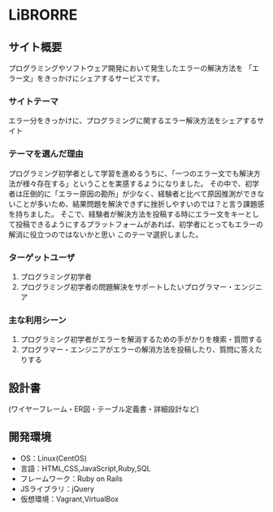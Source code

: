 # LiBRORRE

## サイト概要
プログラミングやソフトウェア開発において発生したエラーの解決方法を
「エラー文」をきっかけにシェアするサービスです。


### サイトテーマ
エラー分をきっかけに、プログラミングに関するエラー解決方法をシェアするサイト

### テーマを選んだ理由
プログラミング初学者として学習を進めるうちに、「一つのエラー文でも解決方法が様々存在する」ということを実感するようになりました。
その中で、初学者は圧倒的に「エラー原因の勘所」が少なく、経験者と比べて原因推測ができないことが多いため、結果問題を解決できずに挫折しやすいのでは？と言う課題感を持ちました。
そこで、経験者が解決方法を投稿する時にエラー文をキーとして投稿できるようにするプラットフォームがあれば、初学者にとってもエラーの解消に役立つのではないかと思い
このテーマ選択しました。

### ターゲットユーザ
1. プログラミング初学者
2. プログラミング初学者の問題解決をサポートしたいプログラマー・エンジニア

### 主な利用シーン
1. プログラミング初学者がエラーを解消するための手がかりを検索・質問する
2. プログラマー・エンジニアがエラーの解消方法を投稿したり、質問に答えたりする

## 設計書
(ワイヤーフレーム・ER図・テーブル定義書・詳細設計など)

## 開発環境
- OS：Linux(CentOS)
- 言語：HTML,CSS,JavaScript,Ruby,SQL
- フレームワーク：Ruby on Rails
- JSライブラリ：jQuery
- 仮想環境：Vagrant,VirtualBox
